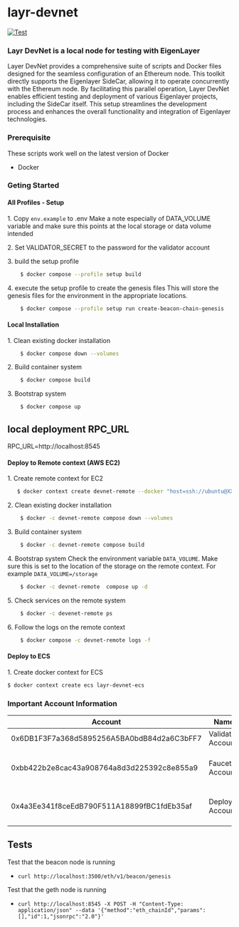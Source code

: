 # layr-devnet

[![Test](https://github.com/Layr-labs/layr-devnet/actions/workflows/build-image.yml/badge.svg)](https://github.com/Layr-labs/layr-devnet/actions/workflows/build-image.yml)

### Layr DevNet is a local node for testing with EigenLayer

Layer DevNet provides a comprehensive suite of scripts and Docker files designed for the seamless configuration of an Ethereum node. This toolkit directly supports the Eigenlayer SideCar, allowing it to operate concurrently with the Ethereum node. By facilitating this parallel operation, Layer DevNet enables efficient testing and deployment of various Eigenlayer projects, including the SideCar itself. This setup streamlines the development process and enhances the overall functionality and integration of Eigenlayer technologies.

### Prerequisite

These scripts work well on the latest version of Docker

- Docker

### Geting Started

#### All Profiles - Setup

1\. Copy `env.example` to .env
  Make a note especially of DATA_VOLUME variable and make sure this points at the local storage or data volume intended

2\. Set VALIDATOR_SECRET to the password for the validator account

3\. build the setup profile

```bash
    $ docker compose --profile setup build
```

4\. execute the setup profile to create the genesis files
  This will store the genesis files for the environment in the appropriate locations.

```bash
    $ docker compose --profile setup run create-beacon-chain-genesis
```

#### Local Installation

1\. Clean existing docker installation

```bash
    $ docker compose down --volumes
```

2\. Build container system

```bash
    $ docker compose build
```

3\. Bootstrap system

```bash
    $ docker compose up
```

## local deployment RPC_URL
RPC_URL=http://localhost:8545

#### Deploy to Remote context (AWS EC2)

1\. Create remote context for EC2

```bash
   $ docker context create devnet-remote --docker "host=ssh://ubuntu@XX.XX.XX.XX"
```

2\. Clean existing docker installation

```bash
    $ docker -c devnet-remote compose down --volumes
```

3\. Build container system

```bash
    $ docker -c devnet-remote compose build
```

4\. Bootstrap system
  Check the environment variable `DATA_VOLUME`.  Make sure this is set to the location of the storage on the remote context.   For example `DATA_VOLUME=/storage`

```bash
    $ docker -c devnet-remote  compose up -d
```

5\. Check services on the remote system

```bash
    $ docker -c devenet-remote ps
```

6\. Follow the logs on the remote context

```bash
    $ docker compose -c devnet-remote logs -f
```    

#### Deploy to ECS

1\. Create docker context for ECS

```bash
$ docker context create ecs layr-devnet-ecs
```


### Important Account Information

| Account                                    | Name              | Funds     | Description                          |
| ------------------------------------------ | ----------------- | --------- | ------------------------------------ |
| 0x6DB1F3F7a368d5895256A5BA0bdB84d2a6C3bFF7 | Validator Account | 20000 ETH | Suggested fee recipient              |
| 0xbb422b2e8cac43a908764a8d3d225392c8e855a9 | Faucet Account    | 20000 ETH | used to distribute funds for testing |
| 0x4a3Ee341f8ceEdB790F511A18899fBC1fdEb35af | Deployer Account  | 100 ETH   | deployer admin used for deployments  |

## Tests
Test that the beacon node is running
- `curl http://localhost:3500/eth/v1/beacon/genesis`

Test that the geth node is running
- `curl http://localhost:8545 -X POST -H "Content-Type: application/json" --data '{"method":"eth_chainId","params":[],"id":1,"jsonrpc":"2.0"}'`
